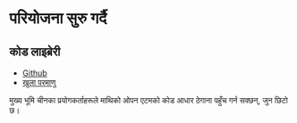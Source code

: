 # परियोजना सुरु गर्दै

## कोड लाइब्रेरी

* [Github](https://github.com/3TiSite)
* [खुला परमाणु](https://atomgit.com/orgs/3ti)

मुख्य भूमि चीनका प्रयोगकर्ताहरूले माथिको ओपन एटमको कोड आधार ठेगाना पहुँच गर्न सक्छन्, जुन छिटो छ।
